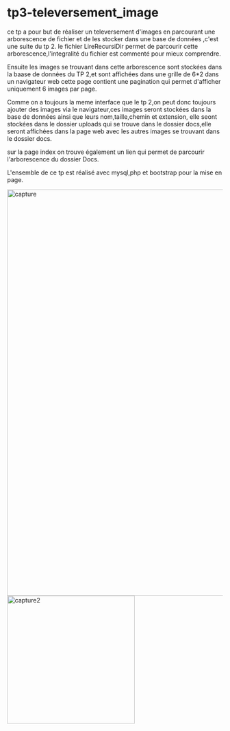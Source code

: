 
# tp3-televersement_image
ce tp a pour but de réaliser un televersement d'images en parcourant une arborescence de fichier et de les stocker dans une base de données ,c'est une suite du tp 2.
le fichier LireRecursiDir permet de parcourir cette arborescence,l'integralité du fichier est commenté pour mieux comprendre.

Ensuite les images se trouvant dans cette arborescence sont stockées dans la baase de données du TP 2,et sont affichées dans une grille de 6*2 dans un navigateur web
cette page contient une pagination qui permet d'afficher uniquement 6 images par page.

Comme on a toujours la meme interface que le tp 2,on peut donc toujours ajouter des images via le navigateur,ces images seront stockées dans la base de données ainsi que 
leurs nom,taille,chemin et extension, elle seont stockées dans le dossier uploads qui se trouve dans le  dossier docs,elle seront affichées dans la page web avec
les autres images se trouvant dans le dossier docs.

sur la page index on trouve également un lien qui permet de parcourir l'arborescence du dossier Docs.

L'ensemble de ce tp est réalisé avec mysql,php et bootstrap pour la mise en page.

<img width="946" alt="capture" src="https://user-images.githubusercontent.com/82716367/159891552-d3f42ece-cfbc-4e78-bd13-916fbed84226.png">
<img width="298" alt="capture2" src="https://user-images.githubusercontent.com/82716367/159891566-931cd33f-77fa-4117-ae15-fc8606399a84.png">
